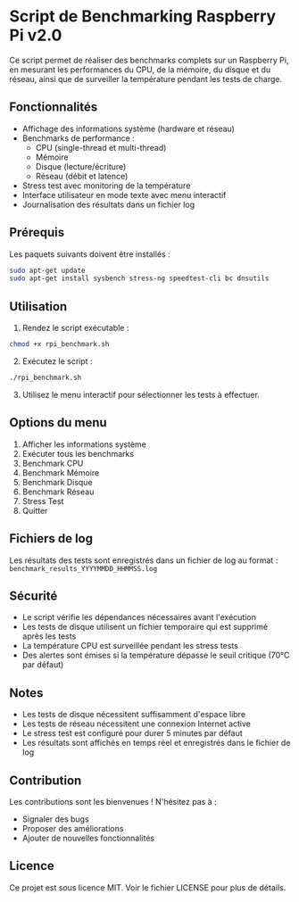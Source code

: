 # Script de Benchmarking Raspberry Pi v2.0

Ce script permet de réaliser des benchmarks complets sur un Raspberry Pi, en mesurant les performances du CPU, de la mémoire, du disque et du réseau, ainsi que de surveiller la température pendant les tests de charge.

## Fonctionnalités

- Affichage des informations système (hardware et réseau)
- Benchmarks de performance :
  - CPU (single-thread et multi-thread)
  - Mémoire
  - Disque (lecture/écriture)
  - Réseau (débit et latence)
- Stress test avec monitoring de la température
- Interface utilisateur en mode texte avec menu interactif
- Journalisation des résultats dans un fichier log

## Prérequis

Les paquets suivants doivent être installés :

```bash
sudo apt-get update
sudo apt-get install sysbench stress-ng speedtest-cli bc dnsutils
```

## Utilisation

1. Rendez le script exécutable :
```bash
chmod +x rpi_benchmark.sh
```

2. Exécutez le script :
```bash
./rpi_benchmark.sh
```

3. Utilisez le menu interactif pour sélectionner les tests à effectuer.

## Options du menu

1. Afficher les informations système
2. Exécuter tous les benchmarks
3. Benchmark CPU
4. Benchmark Mémoire
5. Benchmark Disque
6. Benchmark Réseau
7. Stress Test
8. Quitter

## Fichiers de log

Les résultats des tests sont enregistrés dans un fichier de log au format :
`benchmark_results_YYYYMMDD_HHMMSS.log`

## Sécurité

- Le script vérifie les dépendances nécessaires avant l'exécution
- Les tests de disque utilisent un fichier temporaire qui est supprimé après les tests
- La température CPU est surveillée pendant les stress tests
- Des alertes sont émises si la température dépasse le seuil critique (70°C par défaut)

## Notes

- Les tests de disque nécessitent suffisamment d'espace libre
- Les tests de réseau nécessitent une connexion Internet active
- Le stress test est configuré pour durer 5 minutes par défaut
- Les résultats sont affichés en temps réel et enregistrés dans le fichier de log

## Contribution

Les contributions sont les bienvenues ! N'hésitez pas à :
- Signaler des bugs
- Proposer des améliorations
- Ajouter de nouvelles fonctionnalités

## Licence

Ce projet est sous licence MIT. Voir le fichier LICENSE pour plus de détails. 